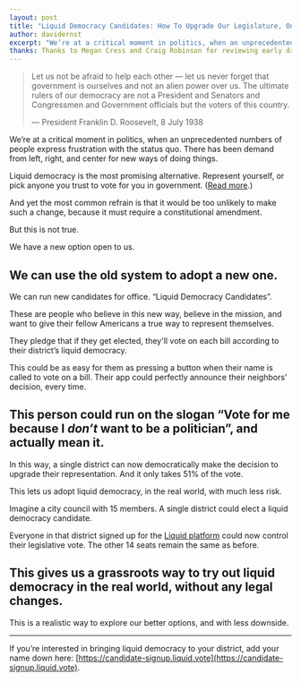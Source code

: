```yaml
---
layout: post
title: "Liquid Democracy Candidates: How To Upgrade Our Legislature, One Seat at a Time"
author: davidernst
excerpt: "We’re at a critical moment in politics, when an unprecedented numbers of people express frustration at the status quo. There has been demand from left, right, and center for new ways of doing things."
thanks: Thanks to Megan Cress and Craig Robinson for reviewing early drafts.
---
```


> Let us not be afraid to help each other — let us never forget that government is ourselves and not an alien power over us. The ultimate rulers of our democracy are not a President and Senators and Congressmen and Government officials but the voters of this country.
>
> — President Franklin D. Roosevelt, 8 July 1938

We’re at a critical moment in politics, when an unprecedented numbers of people express frustration with the status quo. There has been demand from left, right, and center for new ways of doing things.

Liquid democracy is the most promising alternative. Represent yourself, or pick anyone you trust to vote for you in government. ([Read more](https://intro.liquid.vote).)

And yet the most common refrain is that it would be too unlikely to make such a change, because it must require a constitutional amendment.

But this is not true.

We have a new option open to us.

## We can use the old system to adopt a new one.

We can run new candidates for office. “Liquid Democracy Candidates”.

These are people who believe in this new way, believe in the mission, and want to give their fellow Americans a true way to represent themselves.

They pledge that if they get elected, they'll vote on each bill according to their district’s liquid democracy.

This could be as easy for them as pressing a button when their name is called to vote on a bill. Their app could perfectly announce their neighbors’ decision, every time.

## This person could run on the slogan “Vote for me because I *don’t* want to be a politician”, and actually mean it.

In this way, a single district can now democratically make the decision to upgrade their representation. And it only takes 51% of the vote.

This lets us adopt liquid democracy, in the real world, with much less risk.

Imagine a city council with 15 members. A single district could elect a liquid democracy candidate.

Everyone in that district signed up for the [Liquid platform](https://liquid.vote) could now control their legislative vote. The other 14 seats remain the same as before.

## This gives us a grassroots way to try out liquid democracy in the real world, without any legal changes.

This is a realistic way to explore our better options, and with less downside.

--------

If you’re interested in bringing liquid democracy to your district, add your name down here: [https://candidate-signup.liquid.vote](https://candidate-signup.liquid.vote).
